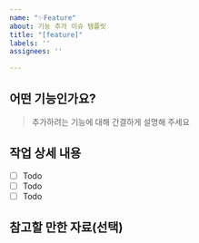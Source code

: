 ```yaml
---
name: "✨Feature"
about: 기능 추가 이슈 템플릿
title: "[feature]"
labels: ''
assignees: ''

---
```


## 어떤 기능인가요?

> 추가하려는 기능에 대해 간결하게 설명해 주세요

## 작업 상세 내용

- [ ] Todo
- [ ] Todo
- [ ] Todo

## 참고할 만한 자료(선택)
